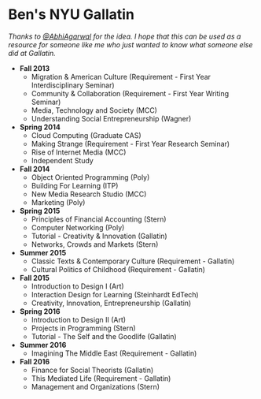 Ben's NYU Gallatin 
========
_Thanks to [@AbhiAgarwal](http://github.com/AbhiAgarwal/gallatin) for the idea. I hope that this can be used as a resource for someone like me who just wanted to know what someone else did at Gallatin._

- **Fall 2013**
  - Migration & American Culture (Requirement - First Year Interdisciplinary Seminar)
  - Community & Collaboration (Requirement - First Year Writing Seminar)
  - Media, Technology and Society (MCC)
  - Understanding Social Entrepreneurship (Wagner)
- **Spring 2014**
  - Cloud Computing (Graduate CAS)
  - Making Strange (Requirement - First Year Research Seminar)
  - Rise of Internet Media (MCC)
  - Independent Study
- **Fall 2014**
  - Object Oriented Programming (Poly)
  - Building For Learning (ITP)
  - New Media Research Studio (MCC)
  - Marketing (Poly)
- **Spring 2015**
  - Principles of Financial Accounting (Stern) 
  - Computer Networking (Poly)
  - Tutorial - Creativity & Innovation (Gallatin)
  - Networks, Crowds and Markets (Stern)
- **Summer 2015**
  - Classic Texts & Contemporary Culture (Requirement - Gallatin)
  - Cultural Politics of Childhood (Requirement - Gallatin)
- **Fall 2015**
  - Introduction to Design I (Art)
  - Interaction Design for Learning (Steinhardt EdTech)
  - Creativity, Innovation, Entrepreneurship (Gallatin)
- **Spring 2016**
  - Introduction to Design II (Art)
  - Projects in Programming (Stern) 
  - Tutorial - The Self and the Goodlife (Gallatin)
- **Summer 2016**
  - Imagining The Middle East (Requirement - Gallatin)
- **Fall 2016**
  - Finance for Social Theorists (Gallatin)
  - This Mediated Life (Requirement - Gallatin)
  - Management and Organizations (Stern)
